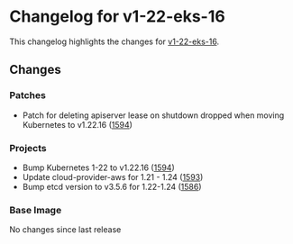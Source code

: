 # Changelog for v1-22-eks-16

This changelog highlights the changes for [v1-22-eks-16](https://github.com/aws/eks-distro/tree/v1-22-eks-16).

## Changes

### Patches
* Patch for deleting apiserver lease on shutdown dropped when moving Kubernetes to v1.22.16 ([1594](https://github.com/aws/eks-distro/pull/1594))

### Projects
* Bump Kubernetes 1-22 to v1.22.16 ([1594](https://github.com/aws/eks-distro/pull/1594))
* Update cloud-provider-aws for 1.21 - 1.24 ([1593](https://github.com/aws/eks-distro/pull/1593))
* Bump etcd version to v3.5.6 for 1.22-1.24 ([1586](https://github.com/aws/eks-distro/pull/1586))

### Base Image
No changes since last release

